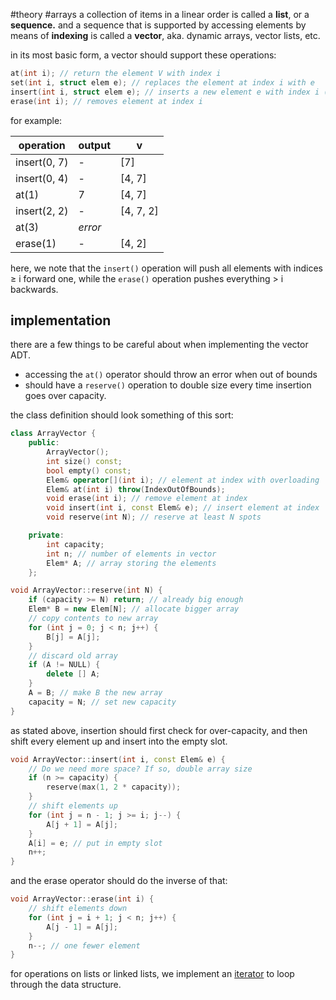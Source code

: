 #theory #arrays
a collection of items in a linear order is called a **list**, or a **sequence.** and a sequence that is supported by accessing elements by means of **indexing** is called a **vector**, aka. dynamic arrays, vector lists, etc.

in its most basic form, a vector should support these operations: 

```cpp
at(int i); // return the element V with index i
set(int i, struct elem e); // replaces the element at index i with e
insert(int i, struct elem e); // inserts a new element e with index i (throws error if out of range)
erase(int i); // removes element at index i
```

for example: 

| operation | output | v |
| ---- | ---- | ---- |
| insert(0, 7) | - | [7] |
| insert(0, 4) | - | [4, 7] |
| at(1) | 7 | [4, 7] |
| insert(2, 2) | - | [4, 7, 2] |
| at(3) | *error* |  |
| erase(1) | -  | [4, 2] |
here, we note that the `insert()` operation will push all elements with indices $\geq$ i forward one, while the `erase()` operation pushes everything $>$ i backwards.

## implementation
there are a few things to be careful about when implementing the vector ADT. 
- accessing the `at()` operator should throw an error when out of bounds
- should have a `reserve()` operation to double size every time insertion goes over capacity.

the class definition should look something of this sort: 

```cpp
class ArrayVector {  
	public:  
		ArrayVector(); 
		int size() const; 
		bool empty() const; 
		Elem& operator[](int i); // element at index with overloading
		Elem& at(int i) throw(IndexOutOfBounds); 
		void erase(int i); // remove element at index  
		void insert(int i, const Elem& e); // insert element at index  
		void reserve(int N); // reserve at least N spots  

	private:  
		int capacity; 
		int n; // number of elements in vector  
		Elem* A; // array storing the elements  
	};
```

```cpp
void ArrayVector::reserve(int N) {  
	if (capacity >= N) return; // already big enough  
	Elem* B = new Elem[N]; // allocate bigger array  
	// copy contents to new array  
	for (int j = 0; j < n; j++) { 
		B[j] = A[j]; 
	}  
	// discard old array  
	if (A != NULL) {
		delete [] A;
	}  
	A = B; // make B the new array  
	capacity = N; // set new capacity  
}
```

as stated above, insertion should first check for over-capacity, and then shift every element up and insert into the empty slot.

```cpp
void ArrayVector::insert(int i, const Elem& e) {  
	// Do we need more space? If so, double array size  
	if (n >= capacity) { 
		reserve(max(1, 2 * capacity)); 
	}  
	// shift elements up  
	for (int j = n - 1; j >= i; j--) {
		A[j + 1] = A[j]; 
	}  
	A[i] = e; // put in empty slot  
	n++; 
}
```

and the erase operator should do the inverse of that: 

```cpp
void ArrayVector::erase(int i) {  
	// shift elements down  
	for (int j = i + 1; j < n; j++) {  
		A[j - 1] = A[j];  
	}  
	n--; // one fewer element  
}
```

for operations on lists or linked lists, we implement an [iterator](lists,%20iterators,%20and%20sequences.md) to loop through the data structure.